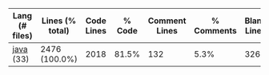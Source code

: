 |Lang (# files)|Lines (% total)|Code Lines|% Code|Comment Lines|% Comments|Blank Lines|% Blank|
| --- | --- | --- | --- | --- | --- | --- | --- |
|[java](https://github.com/Smaltin/AvilonSubBot/tree/development/statistics/java/lines_descending.md) (33)|2476 (100.0%)|2018|81.5%|132|5.3%|326|13.2%|